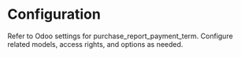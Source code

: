 # Configuration

Refer to Odoo settings for purchase_report_payment_term. Configure related models, access rights, and options as needed.
